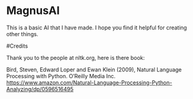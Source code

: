 # MagnusAI

This is a basic AI that I have made.
I hope you find it helpful for creating other things.

#Credits

Thank you to the people at nltk.org, here is there book:

Bird, Steven, Edward Loper and Ewan Klein (2009), Natural Language Processing with Python. O’Reilly Media Inc.
https://www.amazon.com/Natural-Language-Processing-Python-Analyzing/dp/0596516495
